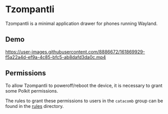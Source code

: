 # Tzompantli

Tzompantli is a minimal application drawer for phones running Wayland.

## Demo

https://user-images.githubusercontent.com/8886672/161869929-f5a22a4d-ef9a-4c85-bfc5-ab8dafd3da0c.mp4

## Permissions

To allow Tzompantli to poweroff/reboot the device, it is necessary to grant some
Polkit permissions.

The rules to grant these permissions to users in the `catacomb` group can be
found in the [rules](./rules) directory.
